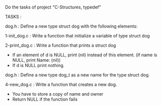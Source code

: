 Do the tasks of project "C-Structures, typedef"

TASKS :

dog.h : Define a new type struct dog with the following elements:

1-init_dog.c : Write a function that initialize a variable of type struct dog

2-print_dog.c : Write a function that prints a struct dog
- If an element of d is NULL, print (nil) instead of this element. (if name is NULL, print Name: (nil))
- If d is NULL print nothing.

dog.h : Define a new type dog_t as a new name for the type struct dog.

4-new_dog.c : Write a function that creates a new dog.
- You have to store a copy of name and owner
- Return NULL if the function fails
